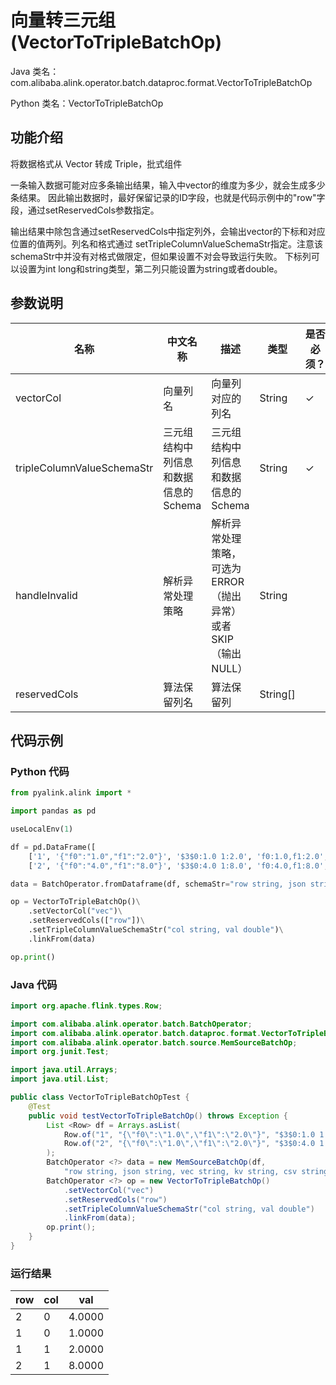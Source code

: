 # 向量转三元组 (VectorToTripleBatchOp)
Java 类名：com.alibaba.alink.operator.batch.dataproc.format.VectorToTripleBatchOp

Python 类名：VectorToTripleBatchOp


## 功能介绍
将数据格式从 Vector 转成 Triple，批式组件

一条输入数据可能对应多条输出结果，输入中vector的维度为多少，就会生成多少条结果。
因此输出数据时，最好保留记录的ID字段，也就是代码示例中的"row"字段，通过setReservedCols参数指定。

输出结果中除包含通过setReservedCols中指定列外，会输出vector的下标和对应位置的值两列。列名和格式通过
setTripleColumnValueSchemaStr指定。注意该schemaStr中并没有对格式做限定，但如果设置不对会导致运行失败。
下标列可以设置为int long和string类型，第二列只能设置为string或者double。


## 参数说明

| 名称 | 中文名称 | 描述 | 类型 | 是否必须？ | 默认值 |
| --- | --- | --- | --- | --- | --- |
| vectorCol | 向量列名 | 向量列对应的列名 | String | ✓ |  |
| tripleColumnValueSchemaStr | 三元组结构中列信息和数据信息的Schema | 三元组结构中列信息和数据信息的Schema | String | ✓ |  |
| handleInvalid | 解析异常处理策略 | 解析异常处理策略，可选为ERROR（抛出异常）或者SKIP（输出NULL） | String |  | "ERROR" |
| reservedCols | 算法保留列名 | 算法保留列 | String[] |  | [] |

## 代码示例
### Python 代码
```python
from pyalink.alink import *

import pandas as pd

useLocalEnv(1)

df = pd.DataFrame([
    ['1', '{"f0":"1.0","f1":"2.0"}', '$3$0:1.0 1:2.0', 'f0:1.0,f1:2.0', '1.0,2.0', 1.0, 2.0],
    ['2', '{"f0":"4.0","f1":"8.0"}', '$3$0:4.0 1:8.0', 'f0:4.0,f1:8.0', '4.0,8.0', 4.0, 8.0]])

data = BatchOperator.fromDataframe(df, schemaStr="row string, json string, vec string, kv string, csv string, f0 double, f1 double")

op = VectorToTripleBatchOp()\
    .setVectorCol("vec")\
    .setReservedCols(["row"])\
    .setTripleColumnValueSchemaStr("col string, val double")\
    .linkFrom(data)

op.print()
```
### Java 代码
```java
import org.apache.flink.types.Row;

import com.alibaba.alink.operator.batch.BatchOperator;
import com.alibaba.alink.operator.batch.dataproc.format.VectorToTripleBatchOp;
import com.alibaba.alink.operator.batch.source.MemSourceBatchOp;
import org.junit.Test;

import java.util.Arrays;
import java.util.List;

public class VectorToTripleBatchOpTest {
	@Test
	public void testVectorToTripleBatchOp() throws Exception {
		List <Row> df = Arrays.asList(
			Row.of("1", "{\"f0\":\"1.0\",\"f1\":\"2.0\"}", "$3$0:1.0 1:2.0", "f0:1.0,f1:2.0", "1.0,2.0", 1.0, 2.0),
			Row.of("2", "{\"f0\":\"1.0\",\"f1\":\"2.0\"}", "$3$0:4.0 1:8.0", "f0:1.0,f1:2.0", "1.0,2.0", 1.0, 2.0)
		);
		BatchOperator <?> data = new MemSourceBatchOp(df,
			"row string, json string, vec string, kv string, csv string, f0 double, f1 double");
		BatchOperator <?> op = new VectorToTripleBatchOp()
			.setVectorCol("vec")
			.setReservedCols("row")
			.setTripleColumnValueSchemaStr("col string, val double")
			.linkFrom(data);
		op.print();
	}
}
```

### 运行结果

row|col|val
---|---|---
2|0|4.0000
1|0|1.0000
1|1|2.0000
2|1|8.0000
